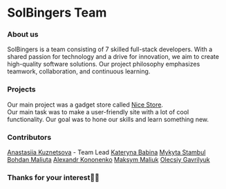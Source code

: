 # SolBingers Team

### About us

SolBingers is a team consisting of 7 skilled full-stack developers. With a shared passion for technology and a drive for innovation, we aim to create high-quality software solutions. Our project philosophy emphasizes teamwork, collaboration, and continuous learning.

### Projects

Our main project was a gadget store called [Nice Store](https://github.com/SolBingers/nice_store). <br />
Our main task was to make a user-friendly site with a lot of cool functionality. Our goal was to hone our skills and learn something new.

### Contributors
[Anastasiia Kuznetsova](https://github.com/kuznetsova-anastasiia) - Team Lead
[Kateryna Babina](https://github.com/kateryna-babina)
[Mykyta Stambul](https://github.com/NikitaStambul)
[Bohdan Maliuta](https://github.com/Lilu580)
[Alexandr Kononenko](https://github.com/Ambulence)
[Maksym Maliuk](https://github.com/MaksymMaliuk)
[Olecsiy Gavrilyuk](https://github.com/olecsiy-gavrilyuk)

### Thanks for your interest💙💛
